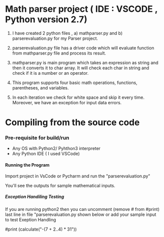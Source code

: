 # Math parser project  ( IDE : VSCODE , Python version 2.7)

1) I have created 2 python files , a) mathparser.py and b) parserevaluation.py for my Parser project.

2) parserevaluation.py file has a driver code which will evaluate function from mathparser.py file and process its result.

3) mathparser.py is main program which takes an expression as string and then it converts it to char array. It will check each char in string and check if it is a number or an operator.

4) This program supports four basic math operations, functions, parentheses, and variables.

5) In each iteration we check for white space and skip it every time. Moreover, we have an exception for input data errors.


# Compiling from the source code

### Pre-requisite for build/run

- Any OS with Python2/ Pyhthon3 interpreter
- Any Python IDE ( I used VSCode)

#### Running the Program 
Import project in VsCode or Pycharm and run the "parserevaluation.py"

You'll see the outputs for sample mathematical inputs. 


##### Exception Handiling Testing

If you are running python2 then you can uncomment (remove # from #print) last line in  file "parserevaluation.py shown below or add your sample input to test Exeption Handling

#print (calculate("-(7 + 2..4) * 31")) 
